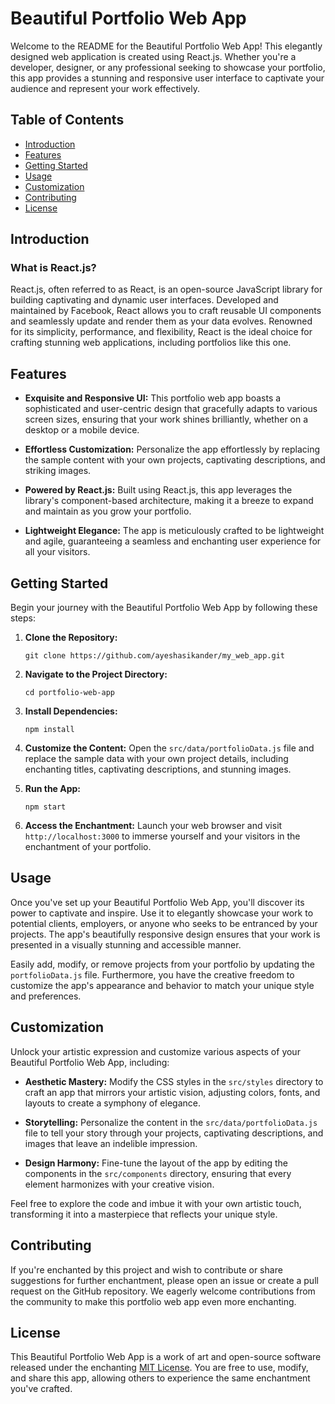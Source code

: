 # Beautiful Portfolio Web App

Welcome to the README for the Beautiful Portfolio Web App! This elegantly designed web application is created using React.js. Whether you're a developer, designer, or any professional seeking to showcase your portfolio, this app provides a stunning and responsive user interface to captivate your audience and represent your work effectively.

## Table of Contents

- [Introduction](#introduction)
- [Features](#features)
- [Getting Started](#getting-started)
- [Usage](#usage)
- [Customization](#customization)
- [Contributing](#contributing)
- [License](#license)

## Introduction

### What is React.js?

React.js, often referred to as React, is an open-source JavaScript library for building captivating and dynamic user interfaces. Developed and maintained by Facebook, React allows you to craft reusable UI components and seamlessly update and render them as your data evolves. Renowned for its simplicity, performance, and flexibility, React is the ideal choice for crafting stunning web applications, including portfolios like this one.

## Features

- **Exquisite and Responsive UI:** This portfolio web app boasts a sophisticated and user-centric design that gracefully adapts to various screen sizes, ensuring that your work shines brilliantly, whether on a desktop or a mobile device.

- **Effortless Customization:** Personalize the app effortlessly by replacing the sample content with your own projects, captivating descriptions, and striking images.

- **Powered by React.js:** Built using React.js, this app leverages the library's component-based architecture, making it a breeze to expand and maintain as you grow your portfolio.

- **Lightweight Elegance:** The app is meticulously crafted to be lightweight and agile, guaranteeing a seamless and enchanting user experience for all your visitors.

## Getting Started

Begin your journey with the Beautiful Portfolio Web App by following these steps:

1. **Clone the Repository:**
   ```shell
   git clone https://github.com/ayeshasikander/my_web_app.git
   ```

2. **Navigate to the Project Directory:**
   ```shell
   cd portfolio-web-app
   ```

3. **Install Dependencies:**
   ```shell
   npm install
   ```

4. **Customize the Content:**
   Open the `src/data/portfolioData.js` file and replace the sample data with your own project details, including enchanting titles, captivating descriptions, and stunning images.

5. **Run the App:**
   ```shell
   npm start
   ```

6. **Access the Enchantment:**
   Launch your web browser and visit `http://localhost:3000` to immerse yourself and your visitors in the enchantment of your portfolio.

## Usage

Once you've set up your Beautiful Portfolio Web App, you'll discover its power to captivate and inspire. Use it to elegantly showcase your work to potential clients, employers, or anyone who seeks to be entranced by your projects. The app's beautifully responsive design ensures that your work is presented in a visually stunning and accessible manner.

Easily add, modify, or remove projects from your portfolio by updating the `portfolioData.js` file. Furthermore, you have the creative freedom to customize the app's appearance and behavior to match your unique style and preferences.

## Customization

Unlock your artistic expression and customize various aspects of your Beautiful Portfolio Web App, including:

- **Aesthetic Mastery:** Modify the CSS styles in the `src/styles` directory to craft an app that mirrors your artistic vision, adjusting colors, fonts, and layouts to create a symphony of elegance.

- **Storytelling:** Personalize the content in the `src/data/portfolioData.js` file to tell your story through your projects, captivating descriptions, and images that leave an indelible impression.

- **Design Harmony:** Fine-tune the layout of the app by editing the components in the `src/components` directory, ensuring that every element harmonizes with your creative vision.

Feel free to explore the code and imbue it with your own artistic touch, transforming it into a masterpiece that reflects your unique style.

## Contributing

If you're enchanted by this project and wish to contribute or share suggestions for further enchantment, please open an issue or create a pull request on the GitHub repository. We eagerly welcome contributions from the community to make this portfolio web app even more enchanting.

## License

This Beautiful Portfolio Web App is a work of art and open-source software released under the enchanting [MIT License](LICENSE). You are free to use, modify, and share this app, allowing others to experience the same enchantment you've crafted.